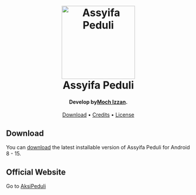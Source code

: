 
<h1 align="center">
  <br>
  <img src="/img/logo/Logo-LAZ-Assyifa-Peduli.webp" alt="Assyifa Peduli" width="200">
  <br>
  Assyifa Peduli
</h1>

<h4 align="center">Develop by<a href="http://electron.atom.io" target="_blank">Moch Izzan</a>.</h4>

<p align="center">
  <a href="https://github.com/M1Pr/Assyifa-Peduli/releases/tag/Debug">Download</a> •
  <a href="https://aksipeduli.id/">Credits</a> •
  <a href="https://aksipeduli.id/">License</a>
</p>

## Download

You can [download](https://github.com/M1Pr/Assyifa-Peduli/releases/tag/Debug) the latest installable version of Assyifa Peduli for Android 8 - 15.

## Official Website

Go to [AksiPeduli](https://aksipeduli.id/)
